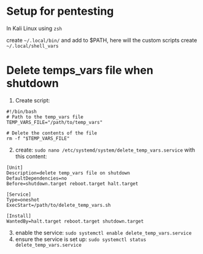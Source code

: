 # Setup for pentesting

In Kali Linux using `zsh`

create `~/.local/bin/` and add to $PATH, here will the custom scripts
create `~/.local/shell_vars`

# Delete temps_vars file when shutdown
1. Create script:
```
#!/bin/bash
# Path to the temp_vars file
TEMP_VARS_FILE="/path/to/temp_vars"

# Delete the contents of the file
rm -f "$TEMP_VARS_FILE"
```

2. create: `sudo nano /etc/systemd/system/delete_temp_vars.service`
with this content:
```
[Unit]
Description=delete temp_vars file on shutdown
DefaultDependencies=no
Before=shutdown.target reboot.target halt.target

[Service]
Type=oneshot
ExecStart=/path/to/delete_temp_vars.sh

[Install]
WantedBy=halt.target reboot.target shutdown.target
```

3. enable the service: `sudo systemctl enable delete_temp_vars.service`
4. ensure the service is set up: `sudo systemctl status delete_temp_vars.service`




